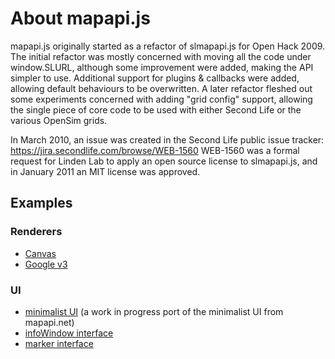 # About mapapi.js

mapapi.js originally started as a refactor of slmapapi.js for Open Hack 2009.
The initial refactor was mostly concerned with moving all the code under window.SLURL, although some improvement were added, making the API simpler to use. Additional support for plugins & callbacks were added, allowing default behaviours to be overwritten.
A later refactor fleshed out some experiments concerned with adding "grid config" support, allowing the single piece of core code to be used with either Second Life or the various OpenSim grids.

In March 2010, an issue was created in the Second Life public issue tracker: https://jira.secondlife.com/browse/WEB-1560
WEB-1560 was a formal request for Linden Lab to apply an open source license to slmapapi.js, and in January 2011 an MIT license was approved.

## Examples

### Renderers
* [Canvas](http://signpostmarv.github.com/mapapi.js/examples/renderer-canvas.html)
* [Google v3](http://signpostmarv.github.com/mapapi.js/examples/renderer-google-v3.html)

### UI
* [minimalist UI](http://signpostmarv.github.com/mapapi.js/examples/ui.minimalist.html) (a work in progress port of the minimalist UI from mapapi.net)
* [infoWindow interface](http://signpostmarv.github.com/mapapi.js/examples/infoWindow.html)
* [marker interface](http://signpostmarv.github.com/mapapi.js/examples/marker.html)
